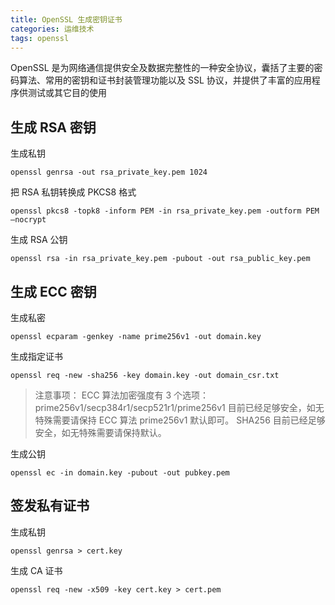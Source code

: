 ```yaml
---
title: OpenSSL 生成密钥证书
categories: 运维技术
tags: openssl
---
```


OpenSSL 是为网络通信提供安全及数据完整性的一种安全协议，囊括了主要的密码算法、常用的密钥和证书封装管理功能以及 SSL 协议，并提供了丰富的应用程序供测试或其它目的使用

<!-- more -->

## 生成 RSA 密钥

生成私钥

```shell script
openssl genrsa -out rsa_private_key.pem 1024
```

把 RSA 私钥转换成 PKCS8 格式

```shell script
openssl pkcs8 -topk8 -inform PEM -in rsa_private_key.pem -outform PEM –nocrypt
```

生成 RSA 公钥

```shell script
openssl rsa -in rsa_private_key.pem -pubout -out rsa_public_key.pem
```

## 生成 ECC 密钥

生成私密

```shell script
openssl ecparam -genkey -name prime256v1 -out domain.key
```

生成指定证书

```shell script
openssl req -new -sha256 -key domain.key -out domain_csr.txt
```

> 注意事项： ECC 算法加密强度有 3 个选项：prime256v1/secp384r1/secp521r1/prime256v1 目前已经足够安全，如无特殊需要请保持 ECC 算法 prime256v1 默认即可。 SHA256 目前已经足够安全，如无特殊需要请保持默认。

生成公钥

```shell script
openssl ec -in domain.key -pubout -out pubkey.pem
```

## 签发私有证书

生成私钥

```shell script
openssl genrsa > cert.key 
```

生成 CA 证书

```shell script
openssl req -new -x509 -key cert.key > cert.pem
```
